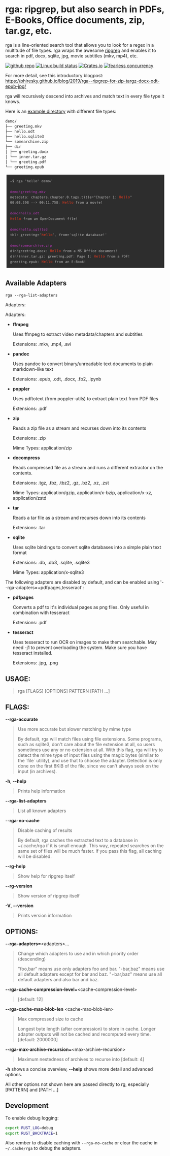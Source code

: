 # rga: ripgrep, but also search in PDFs, E-Books, Office documents, zip, tar.gz, etc.

rga is a line-oriented search tool that allows you to look for a regex in a multitude of file types. rga wraps the awesome [ripgrep] and enables it to search in pdf, docx, sqlite, jpg, movie subtitles (mkv, mp4), etc.

[![github repo](https://img.shields.io/badge/repo-github.com%2Fphiresky%2Fripgrep--all-informational.svg)](https://github.com/phiresky/ripgrep-all)
[![Linux build status](https://api.travis-ci.org/phiresky/ripgrep-all.svg)](https://travis-ci.org/phiresky/ripgrep-all)
[![Crates.io](https://img.shields.io/crates/v/ripgrep-all.svg)](https://crates.io/crates/ripgrep-all)
[![fearless concurrency](https://img.shields.io/badge/concurrency-fearless-success.svg)](https://www.reddit.com/r/rustjerk/top/?sort=top&t=all)

For more detail, see this introductory blogpost: https://phiresky.github.io/blog/2019/rga--ripgrep-for-zip-targz-docx-odt-epub-jpg/

rga will recursively descend into archives and match text in every file type it knows.

Here is an [example directory](https://github.com/phiresky/ripgrep-all/tree/master/exampledir/demo) with different file types:

```
demo/
├── greeting.mkv
├── hello.odt
├── hello.sqlite3
└── somearchive.zip
├── dir
│ ├── greeting.docx
│ └── inner.tar.gz
│ └── greeting.pdf
└── greeting.epub
```

![rga output](doc/demodir.png)

## Available Adapters

```
rga --rga-list-adapters
```

Adapters:

Adapters:

-   **ffmpeg**

    Uses ffmpeg to extract video metadata/chapters and subtitles

    Extensions: .mkv, .mp4, .avi

*   **pandoc**

    Uses pandoc to convert binary/unreadable text documents to plain markdown-like text

    Extensions: .epub, .odt, .docx, .fb2, .ipynb

-   **poppler**

    Uses pdftotext (from poppler-utils) to extract plain text from PDF files

    Extensions: .pdf

*   **zip**

    Reads a zip file as a stream and recurses down into its contents

    Extensions: .zip

    Mime Types: application/zip

*   **decompress**

    Reads compressed file as a stream and runs a different extractor on the contents.

    Extensions: .tgz, .tbz, .tbz2, .gz, .bz2, .xz, .zst

    Mime Types: application/gzip, application/x-bzip, application/x-xz, application/zstd

*   **tar**

    Reads a tar file as a stream and recurses down into its contents

    Extensions: .tar

-   **sqlite**

    Uses sqlite bindings to convert sqlite databases into a simple plain text format

    Extensions: .db, .db3, .sqlite, .sqlite3

    Mime Types: application/x-sqlite3

The following adapters are disabled by default, and can be enabled using '--rga-adapters=+pdfpages,tesseract':

-   **pdfpages**

    Converts a pdf to it's individual pages as png files. Only useful in combination with tesseract

    Extensions: .pdf

*   **tesseract**

    Uses tesseract to run OCR on images to make them searchable. May need -j1 to prevent overloading the system. Make sure you have tesseract installed.

    Extensions: .jpg, .png

## USAGE:

> rga \[FLAGS\] \[OPTIONS\] PATTERN \[PATH ...\]

## FLAGS:

**\--rga-accurate**

> Use more accurate but slower matching by mime type
>
> By default, rga will match files using file extensions. Some programs,
> such as sqlite3, don\'t care about the file extension at all, so users
> sometimes use any or no extension at all. With this flag, rga will try
> to detect the mime type of input files using the magic bytes (similar
> to the \`file\` utility), and use that to choose the adapter.
> Detection is only done on the first 8KiB of the file, since we can\'t
> always seek on the input (in archives).

**-h**, **\--help**

> Prints help information

**\--rga-list-adapters**

> List all known adapters

**\--rga-no-cache**

> Disable caching of results
>
> By default, rga caches the extracted text to a database in
> \~/.cache/rga if it is small enough. This way, repeated searches on
> the same set of files will be much faster. If you pass this flag, all
> caching will be disabled.

**\--rg-help**

> Show help for ripgrep itself

**\--rg-version**

> Show version of ripgrep itself

**-V**, **\--version**

> Prints version information

## OPTIONS:

**\--rga-adapters=**\<adapters\>\...

> Change which adapters to use and in which priority order (descending)
>
> \"foo,bar\" means use only adapters foo and bar. \"-bar,baz\" means
> use all default adapters except for bar and baz. \"+bar,baz\" means
> use all default adapters and also bar and baz.

**\--rga-cache-compression-level=**\<cache-compression-level\>

> \[default: 12\]

**\--rga-cache-max-blob-len** \<cache-max-blob-len\>

> Max compressed size to cache
>
> Longest byte length (after compression) to store in cache. Longer
> adapter outputs will not be cached and recomputed every time.
> \[default: 2000000\]

**\--rga-max-archive-recursion=**\<max-archive-recursion\>

> Maximum nestedness of archives to recurse into \[default: 4\]

**-h** shows a concise overview, **\--help** shows more detail and
advanced options.

All other options not shown here are passed directly to rg, especially
\[PATTERN\] and \[PATH \...\]

[ripgrep]: https://github.com/BurntSushi/ripgrep

## Development

To enable debug logging:

```bash
export RUST_LOG=debug
export RUST_BACKTRACE=1
```

Also rember to disable caching with `--rga-no-cache` or clear the cache in `~/.cache/rga` to debug the adapters.
